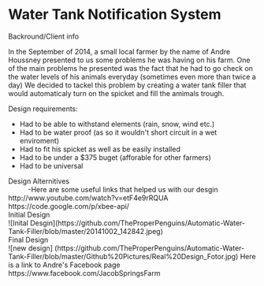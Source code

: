 Water Tank Notification System 
===========================
Backround/Client info

In the September of 2014, a small local farmer by the name of Andre Houssney presented to us some problems he was having on his farm.
One of the main problems he presented was the fact that he had to go check on the water levels of his animals everyday (sometimes even more than twice a day)
We decided to tackel this problem by creating a water tank filler that would automaticaly turn on the spicket and fill the amimals trough.


Design requirements:

<ul>

<li> Had to be able to withstand elements (rain, snow, wind etc.) </li>
<li> Had to be water proof (as so it wouldn't short circuit in a wet enviroment) </li>
<li> Had to fit his spicket as well as be easily installed </li>
<li> Had to be under a $375 buget (afforable for other farmers) </li>
<li> Had to be universal </li>

</ul>

<dl>
<dt> Design Alternitives </dt>
<dd> -Here are some useful links that helped us with our desgin </dd>
http://www.youtube.com/watch?v=etF4e9rRQUA
https://code.google.com/p/xbee-api/

<dt> Initial Design </dt>
![Inital Desgin](https://github.com/TheProperPenguins/Automatic-Water-Tank-Filler/blob/master/20141002_142842.jpeg)
<dt> Final Design </dt>
![new design] (https://github.com/TheProperPenguins/Automatic-Water-Tank-Filler/blob/master/Github%20Pictures/Real%20Design_Fotor.jpg) 
Here is a link to Andre's Facebook page 
https://www.facebook.com/JacobSpringsFarm
